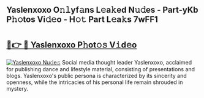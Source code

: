 ## Yaslenxoxo O𝚗𝚕yf𝚊ns L𝚎a𝚔ed N𝚞𝚍es - Part-yKb P𝚑𝚘tos Vi𝚍𝚎o - H𝚘𝚝 Part L𝚎a𝚔s 7wFF1

# <h2><a href="http://kfexv6g.oniu.top/?m=Yaslenxoxo">🔗👉 🔴 Yaslenxoxo P𝚑ot𝚘𝚜 V𝚒d𝚎o</a></h2>

[![Yaslenxoxo Nu𝚍e𝚜](https://i.imgur.com/0qMVB7G.gif)](http://kfexv6g.oniu.top/?m=Yaslenxoxo)
Social media thought leader Yaslenxoxo, acclaimed for publishing dance and lifestyle material, consisting of presentations and blogs. Yaslenxoxo's public persona is characterized by its sincerity and openness, while the intricacies of his personal life remain shrouded in mystery.  
